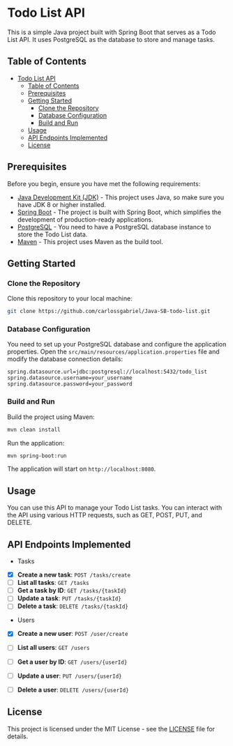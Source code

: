# Todo List API

This is a simple Java project built with Spring Boot that serves as a Todo List API. It uses PostgreSQL as the database to store and manage tasks.

## Table of Contents

- [Todo List API](#todo-list-api)
  - [Table of Contents](#table-of-contents)
  - [Prerequisites](#prerequisites)
  - [Getting Started](#getting-started)
    - [Clone the Repository](#clone-the-repository)
    - [Database Configuration](#database-configuration)
    - [Build and Run](#build-and-run)
  - [Usage](#usage)
  - [API Endpoints Implemented](#api-endpoints-implemented)
  - [License](#license)

## Prerequisites

Before you begin, ensure you have met the following requirements:

- [Java Development Kit (JDK)](https://www.oracle.com/java/technologies/javase-downloads.html) - This project uses Java, so make sure you have JDK 8 or higher installed.
- [Spring Boot](https://spring.io/projects/spring-boot) - The project is built with Spring Boot, which simplifies the development of production-ready applications.
- [PostgreSQL](https://www.postgresql.org/) - You need to have a PostgreSQL database instance to store the Todo List data.
- [Maven](https://maven.apache.org/) - This project uses Maven as the build tool.

## Getting Started

### Clone the Repository

Clone this repository to your local machine:

```bash
git clone https://github.com/carlossgabriel/Java-SB-todo-list.git
```

### Database Configuration

You need to set up your PostgreSQL database and configure the application properties. Open the `src/main/resources/application.properties` file and modify the database connection details:

```properties
spring.datasource.url=jdbc:postgresql://localhost:5432/todo_list
spring.datasource.username=your_username
spring.datasource.password=your_password
```

### Build and Run

Build the project using Maven:

```bash
mvn clean install
```

Run the application:

```bash
mvn spring-boot:run
```

The application will start on `http://localhost:8080`.

## Usage

You can use this API to manage your Todo List tasks. You can interact with the API using various HTTP requests, such as GET, POST, PUT, and DELETE.

## API Endpoints Implemented

- Tasks
- [x] **Create a new task**: `POST /tasks/create`
- [ ] **List all tasks**: `GET /tasks`
- [ ] **Get a task by ID**: `GET /tasks/{taskId}`
- [ ] **Update a task**: `PUT /tasks/{taskId}`
- [ ] **Delete a task**: `DELETE /tasks/{taskId}`

- Users
- [x] **Create a new user**: `POST /user/create`
- [ ] **List all users**: `GET /users`
- [ ] **Get a user by ID**: `GET /users/{userId}`
- [ ] **Update a user**: `PUT /users/{userId}`
- [ ] **Delete a user**: `DELETE /users/{userId}`


## License

This project is licensed under the MIT License - see the [LICENSE](LICENSE) file for details.